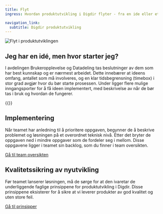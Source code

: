 ```yaml
---
title: Flyt
ingress: Hvordan produktutvikling i Digdir flyter - fra en ide eller et oppdrag til implementering og lansering av et produkt eller en tjeneste.

navigation_link:
  subtitle: Digdir produktutvikling
---
```


![Flyt i produktutviklingen](/images/pom-flow-map.svg)

## Jeg har en idé, men hvor starter jeg?
I avdelingen Brukeropplevelse og Datadeling tas beslutninger av dem som har best kunnskap og er nærmest arbeidet. Dette innebærer at ideens omfang, antallet som må involveres, og en klar tidsbegrensning (timebox) i stor grad avgjør hvor du bør starte prosessen.
Under ligger flere mulige inngangsporter for å få ideen implementert, med beskrivelse av når de bør tas i bruk og hvordan de fungerer.

{{<child-pages>}}

## Implementering
Når teamet har anledning til å prioritere oppgaven, begynner de å beskrive problemet og løsningen på et overordnet teknisk nivå. Etter det bryter de oppgaven ned i mindre oppgaver som de fordeler seg i mellom. Disse oppgavene ligger i teamet sin backlog, som du finner i team oversikten.  

[Gå til team oversikten](/teams/)

## Kvalitetssikring av nyutvikling
Før teamet lanserer løsningen, må de sørge for at den ivaretar de underliggende faglige prinsippene for produktutvikling i Digdir. Disse prinsippene eksisterer for å sikre at vi leverer produkter av god kvalitet og uten store feil.  

[Gå til prinsipper](/produktleveransemodell/prinsipper/)
